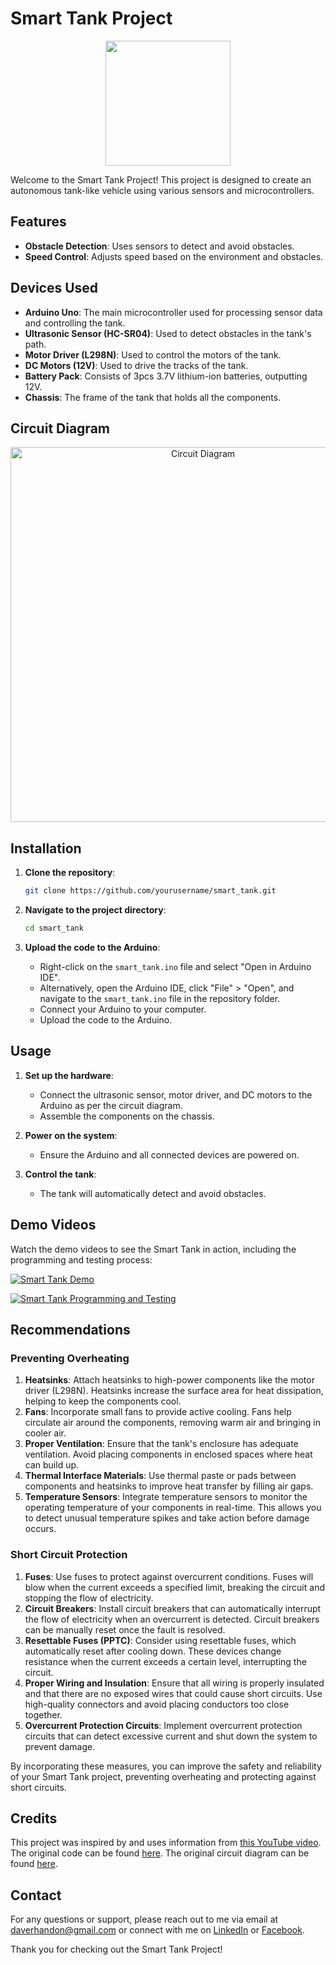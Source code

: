# Smart Tank Project

<div id="header" align="center">
  <img src="https://media2.giphy.com/media/v1.Y2lkPTc5MGI3NjExcmJseHZoanM3b3N5NXZ3MTZyZTdtMmMzcnJ1bXJ6a2F5eG96OWU2cyZlcD12MV9pbnRlcm5hbF9naWZfYnlfaWQmY3Q9Zw/CJfXZwM7uNFss/200.webp" width="200"/>
</div>

Welcome to the Smart Tank Project! This project is designed to create an autonomous tank-like vehicle using various sensors and microcontrollers.

## Features

- **Obstacle Detection**: Uses sensors to detect and avoid obstacles.
- **Speed Control**: Adjusts speed based on the environment and obstacles.

## Devices Used

- **Arduino Uno**: The main microcontroller used for processing sensor data and controlling the tank.
- **Ultrasonic Sensor (HC-SR04)**: Used to detect obstacles in the tank's path.
- **Motor Driver (L298N)**: Used to control the motors of the tank.
- **DC Motors (12V)**: Used to drive the tracks of the tank.
- **Battery Pack**: Consists of 3pcs 3.7V lithium-ion batteries, outputting 12V.
- **Chassis**: The frame of the tank that holds all the components.

## Circuit Diagram

<div id="header" align="center">
  <img src="path/to/your/diagram.jpg" alt="Circuit Diagram" width="600"/>
</div>

## Installation

1. **Clone the repository**:

   ```bash
   git clone https://github.com/yourusername/smart_tank.git
   ```

2. **Navigate to the project directory**:

   ```bash
   cd smart_tank
   ```

3. **Upload the code to the Arduino**:
   - Right-click on the `smart_tank.ino` file and select "Open in Arduino IDE".
   - Alternatively, open the Arduino IDE, click "File" > "Open", and navigate to the `smart_tank.ino` file in the repository folder.
   - Connect your Arduino to your computer.
   - Upload the code to the Arduino.

## Usage

1. **Set up the hardware**:

   - Connect the ultrasonic sensor, motor driver, and DC motors to the Arduino as per the circuit diagram.
   - Assemble the components on the chassis.

2. **Power on the system**:

   - Ensure the Arduino and all connected devices are powered on.

3. **Control the tank**:
   - The tank will automatically detect and avoid obstacles.

## Demo Videos

Watch the demo videos to see the Smart Tank in action, including the programming and testing process:

[![Smart Tank Demo](https://img.youtube.com/vi/8DP5RMeq7DQ/0.jpg)](https://youtube.com/shorts/8DP5RMeq7DQ?feature=share)

[![Smart Tank Programming and Testing](https://img.youtube.com/vi/tdRVfecM6ZA/0.jpg)](https://youtu.be/tdRVfecM6ZA)

## Recommendations

### Preventing Overheating

1. **Heatsinks**: Attach heatsinks to high-power components like the motor driver (L298N). Heatsinks increase the surface area for heat dissipation, helping to keep the components cool.
2. **Fans**: Incorporate small fans to provide active cooling. Fans help circulate air around the components, removing warm air and bringing in cooler air.
3. **Proper Ventilation**: Ensure that the tank's enclosure has adequate ventilation. Avoid placing components in enclosed spaces where heat can build up.
4. **Thermal Interface Materials**: Use thermal paste or pads between components and heatsinks to improve heat transfer by filling air gaps.
5. **Temperature Sensors**: Integrate temperature sensors to monitor the operating temperature of your components in real-time. This allows you to detect unusual temperature spikes and take action before damage occurs.

### Short Circuit Protection

1. **Fuses**: Use fuses to protect against overcurrent conditions. Fuses will blow when the current exceeds a specified limit, breaking the circuit and stopping the flow of electricity.
2. **Circuit Breakers**: Install circuit breakers that can automatically interrupt the flow of electricity when an overcurrent is detected. Circuit breakers can be manually reset once the fault is resolved.
3. **Resettable Fuses (PPTC)**: Consider using resettable fuses, which automatically reset after cooling down. These devices change resistance when the current exceeds a certain level, interrupting the circuit.
4. **Proper Wiring and Insulation**: Ensure that all wiring is properly insulated and that there are no exposed wires that could cause short circuits. Use high-quality connectors and avoid placing conductors too close together.
5. **Overcurrent Protection Circuits**: Implement overcurrent protection circuits that can detect excessive current and shut down the system to prevent damage.

By incorporating these measures, you can improve the safety and reliability of your Smart Tank project, preventing overheating and protecting against short circuits.

## Credits

This project was inspired by and uses information from [this YouTube video](https://www.youtube.com/watch?v=kPSBpfUpHt0&t=4s). The original code can be found [here](https://drive.google.com/file/d/11FJMN_PGLD_yJdtuzxBiAzmhhfKUOvxV/view). The original circuit diagram can be found [here](https://drive.google.com/file/d/1EpYapeHpuXFgmIY0kVXYZU-h94mlpfeA/view).

## Contact

For any questions or support, please reach out to me via email at daverhandon@gmail.com or connect with me on [LinkedIn](https://www.linkedin.com/in/dave-rhandon-blas-b670b1279) or [Facebook](https://www.facebook.com/people/Rhandon-Dave/100010657007416/).

Thank you for checking out the Smart Tank Project!
